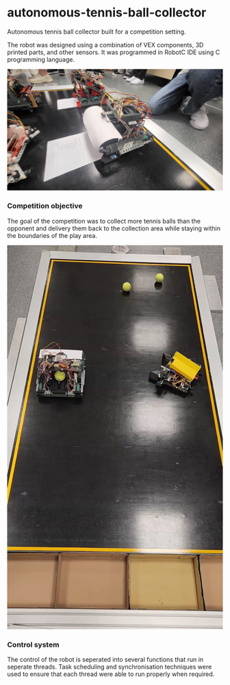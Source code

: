 # autonomous-tennis-ball-collector
Autonomous tennis ball collector built for a competition setting.

The robot was designed using a combination of VEX components, 3D printed parts, and other sensors. It was programmed in RobotC IDE using C programming language.

<p>
  <img src="images/20240415_140302.jpg">
  <br/>
</p>

### Competition objective
The goal of the competition was to collect more tennis balls than the opponent and delivery them back to the collection area while staying within the boundaries of the play area.

<p>
  <img src="images/competition_field.png">
  <br/>
</p>

### Control system
The control of the robot is seperated into several functions that run in seperate threads. Task scheduling and synchronisation techniques were used to ensure that each thread were able to run properly when required.
